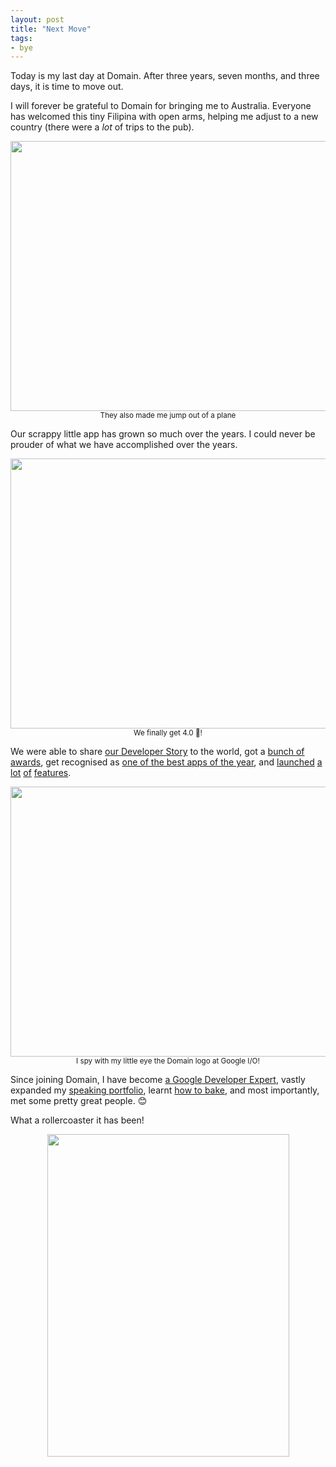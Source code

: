 ```yaml
---
layout: post
title: "Next Move"
tags:
- bye
---
```

Today is my last day at Domain. After three years, seven months, and three days, it is time to move out.

I will forever be grateful to Domain for bringing me to Australia. Everyone has welcomed this tiny Filipina with open arms, helping me adjust to a new country (there were a _lot_ of trips to the pub).
<p style="text-align: center"><a href="{{ site.baseurl }}/assets/bye_domain/sky_dive.jpg"><img src="{{ site.baseurl }}/assets/bye_domain/sky_dive.jpg" width="576" height="432"></a><br />
<small>They also made me jump out of a plane</small></p>


Our scrappy little app has grown so much over the years. I could never be prouder of what we have accomplished over the years.     

<p style="text-align: center"><a href="{{ site.baseurl }}/assets/bye_domain/4.png"><img src="{{ site.baseurl }}/assets/bye_domain/4.png" width="576" height="432"></a><br />
<small>We finally get 4.0 🌟!</small></p>

We were able to share [our Developer Story](https://www.youtube.com/watch?v=JFlX9rW7Epc) to the world, got a [bunch of awards](https://ausdroid.net/2015/10/16/australian-property-site-domain-cleans-up-at-the-design-100-australian-app-awards/), get recognised as [one of the best apps of the year](http://tech.domain.com.au/2017/02/android-teams-2016-in-review/), and [launched](https://ausdroid.net/2015/04/29/australian-property-site-domain-is-the-first-australian-company-to-have-a-google-now-card/) [a lot](https://ausdroid.net/2016/06/14/domain-launches-new-check-tool-let-easily-register-interest/) [of](https://ausdroid.net/2017/10/22/find-next-home-domain-google-assistant-app/) [features](https://ausdroid.net/2015/12/18/domain-adds-voice-commands-to-android-apps-to-get-you-faster-results/).

<p style="text-align: center"><a href="{{ site.baseurl }}/assets/bye_domain/instant_apps.jpg"><img src="{{ site.baseurl }}/assets/bye_domain/instant_apps.jpg" width="576" height="432"></a><br />
<small>I spy with my little eye the Domain logo at Google I/O!</small></p>

Since joining Domain, I have become [a Google Developer Expert](https://developers.google.com/experts/people/zarah-dominguez), vastly expanded my [speaking portfolio](http://zdominguez.com/about/), learnt [how to bake](https://www.instagram.com/p/BX-kNH5HHEP/), and most importantly, met some pretty great people. 😊

What a rollercoaster it has been! 

<p style="text-align: center"><a href="{{ site.baseurl }}/assets/bye_domain/next_move.jpg"><img src="{{ site.baseurl }}/assets/bye_domain/next_move.jpg" width="387" height="516"></a><br /></p>


